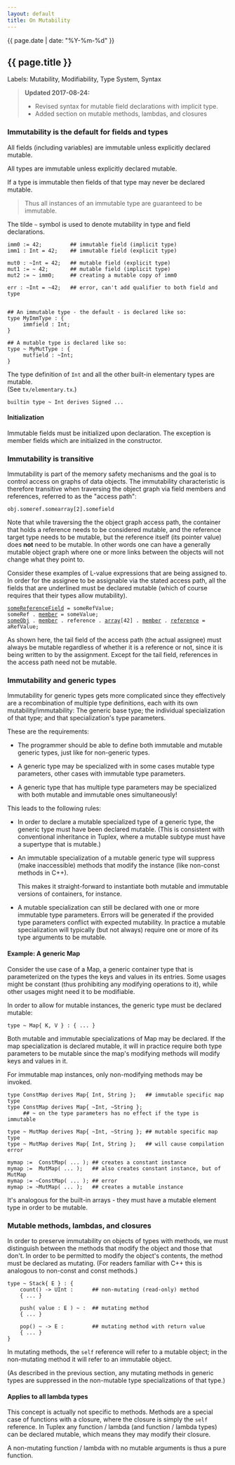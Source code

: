 ```yaml
---
layout: default
title: On Mutability
---
```

{{ page.date | date: "%Y-%m-%d" }}
## {{ page.title }}

Labels: Mutability, Modifiability, Type System, Syntax

> **Updated 2017-08-24:**
> - Revised syntax for mutable field declarations with implicit type.
> - Added section on mutable methods, lambdas, and closures

### Immutability is the default for fields and types

All fields (including variables) are immutable unless explicitly declared mutable.

All types are immutable unless explicitly declared mutable.

If a type is immutable then fields of that type may never be declared mutable.

> Thus all instances of an immutable type are guaranteed to be immutable.

The tilde `~` symbol is used to denote mutability in type and field declarations.

    imm0 := 42;         ## immutable field (implicit type)
    imm1 : Int = 42;    ## immutable field (explicit type)

    mut0 : ~Int = 42;   ## mutable field (explicit type)
    mut1 := ~ 42;       ## mutable field (implicit type)
    mut2 := ~ imm0;     ## creating a mutable copy of imm0

    err : ~Int = ~42;   ## error, can't add qualifier to both field and type


    ## An immutable type - the default - is declared like so:
    type MyImmType : {
         immfield : Int;
    }  

    ## A mutable type is declared like so:
    type ~ MyMutType : {
         mutfield : ~Int;
    }

The type definition of `Int` and all the other built-in elementary types are mutable.<br>(See `tx/elementary.tx`.)

    builtin type ~ Int derives Signed ...


#### Initialization

Immutable fields must be initialized upon declaration. The exception is member fields which are initialized in the constructor.


### Immutability is transitive

Immutability is part of the memory safety mechanisms and the goal is to control access on graphs of data objects. The immutability characteristic is therefore transitive when traversing the object graph via field members and references, referred to as the "access path":

    obj.someref.somearray[2].somefield

Note that while traversing the the object graph access path, the container that holds a reference needs to be considered mutable, and the reference target type needs to be mutable, but the reference itself (its pointer value) does **not** need to be mutable. In other words one can have a generally mutable object graph where one or more links between the objects will not change what they point to.

Consider these examples of L-value expressions that are being assigned to. In order for the assignee to be assignable via the stated access path, all the fields that are underlined must be declared mutable (which of course requires that their types allow mutability).

<pre><code><u>someReferenceField</u> = someRefValue;
someRef . <u>member</u> = someValue;
<u>someObj</u> . <u>member</u> . reference . <u>array</u>[42] . <u>member</u> . <u>reference</u> = aRefValue;
</code></pre>

As shown here, the tail field of the access path (the actual assignee) must always be mutable regardless of whether it is a reference or not, since it is being written to by the assignment. Except for the tail field, references in the access path need not be mutable.


### Immutability and generic types

Immutability for generic types gets more complicated since they effectively are a recombination of multiple type definitions, each with its own mutability/immutability: The generic base type; the individual specialization of that type; and that specialization's type parameters.

These are the requirements:

* The programmer should be able to define both immutable and mutable generic types, just like for non-generic types.

* A generic type may be specialized with in some cases mutable type parameters, other cases with immutable type parameters.

* A generic type that has multiple type parameters may be specialized with both mutable and immutable ones simultaneously!

This leads to the following rules:

* In order to declare a mutable specialized type of a generic type, the generic type must have been declared mutable. (This is consistent with conventional inheritance in Tuplex, where a mutable subtype must have a supertype that is mutable.)

* An immutable specialization of a mutable generic type will suppress (make inaccessible) methods that modify the instance (like non-const methods in C++).

  This makes it straight-forward to instantiate both mutable and immutable versions of containers, for instance.

* A mutable specialization can still be declared with one or more immutable type parameters. Errors will be generated if the provided type parameters conflict with expected mutability. In practice a mutable specialization will typically (but not always) require one or more of its type arguments to be mutable.

#### Example: A generic Map

Consider the use case of a Map, a generic container type that is parameterized on the types the keys and values in its entries. Some usages might be constant (thus prohibiting any modifying operations to it), while other usages might need it to be modifiable.

In order to allow for mutable instances, the generic type must be declared mutable:

    type ~ Map{ K, V } : { ... }

Both mutable and immutable specializations of Map may be declared. If the map specialization is declared mutable, it will in practice require both type parameters to be mutable since the map's modifying methods will modify keys and values in it.

For immutable map instances, only non-modifying methods may be invoked.

    type ConstMap derives Map{ Int, String };   ## immutable specific map type
    type ConstMap derives Map{ ~Int, ~String };
         ## ~ on the type parameters has no effect if the type is immutable 

    type ~ MutMap derives Map{ ~Int, ~String }; ## mutable specific map type
    type ~ MutMap derives Map{ Int, String };   ## will cause compilation error

    mymap :=  ConstMap( ... ); ## creates a constant instance
    mymap :=  MutMap( ... );   ## also creates constant instance, but of MutMap
    mymap := ~ConstMap( ... ); ## error
    mymap := ~MutMap( ... );   ## creates a mutable instance

It's analogous for the built-in arrays - they must have a mutable element type in order to be mutable.


### Mutable methods, lambdas, and closures

In order to preserve immutability on objects of types with methods, we must distinguish between the methods that modify the object and those that don't. In order to be permitted to modify the object's contents, the method must be declared as mutating. (For readers familiar with C++ this is analogous to non-const and const methods.)

    type ~ Stack{ E } : {
        count() -> UInt :      ## non-mutating (read-only) method
        { ... }

        push( value : E ) ~ :  ## mutating method
        { ... }

        pop() ~ -> E :         ## mutating method with return value
        { ... }
    }

In mutating methods, the `self` reference will refer to a mutable object; in the non-mutating method it will refer to an immutable object.

(As described in the previous section, any mutating methods in generic types are suppressed in the non-mutable type specializations of that type.)

#### Applies to all lambda types

This concept is actually not specific to methods. Methods are a special case of functions with a closure, where the closure is simply the `self` reference. In Tuplex any function / lambda (and function / lambda types) can be declared mutable, which means they may modify their closure.

A non-mutating function / lambda with no mutable arguments is thus a pure function.
